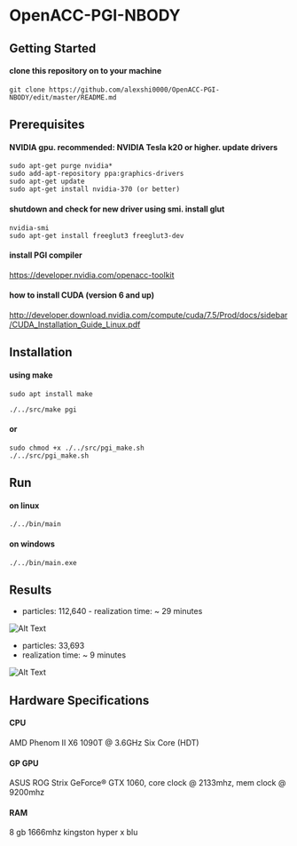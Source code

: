 # OpenACC-PGI-NBODY
## Getting Started
#### clone this repository on to your machine
```
git clone https://github.com/alexshi0000/OpenACC-PGI-NBODY/edit/master/README.md
```
## Prerequisites
#### NVIDIA gpu. recommended: NVIDIA Tesla k20 or higher. update drivers
```
sudo apt-get purge nvidia* 
sudo add-apt-repository ppa:graphics-drivers
sudo apt-get update
sudo apt-get install nvidia-370 (or better)
```
#### shutdown and check for new driver using smi. install glut
```
nvidia-smi
sudo apt-get install freeglut3 freeglut3-dev
```
#### install PGI compiler

https://developer.nvidia.com/openacc-toolkit

#### how to install CUDA (version 6 and up)

http://developer.download.nvidia.com/compute/cuda/7.5/Prod/docs/sidebar/CUDA_Installation_Guide_Linux.pdf

## Installation
#### using make
```
sudo apt install make
```

```
./../src/make pgi
```
#### or
```
sudo chmod +x ./../src/pgi_make.sh
./../src/pgi_make.sh
```
## Run
#### on linux
```
./../bin/main
```
#### on windows
```
./../bin/main.exe
```
## Results
 - particles: 112,640 - realization time: ~ 29 minutes
 
![Alt Text](https://github.com/alexshi0000/OpenACC-PGI-NBODY/blob/master/test/galaxyevo1.gif) 

 - particles: 33,693
 - realization time: ~ 9 minutes

![Alt Text](https://github.com/alexshi0000/OpenACC-PGI-NBODY/blob/master/test/galaxyevo2.gif)

## Hardware Specifications

#### CPU
AMD Phenom II X6 1090T @ 3.6GHz Six Core (HDT)
#### GP GPU
ASUS ROG Strix GeForce® GTX 1060, core clock @ 2133mhz, mem clock @ 9200mhz
#### RAM
8 gb 1666mhz kingston hyper x blu
